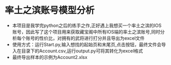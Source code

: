 # 率土之滨账号模型分析
-   本项目是我学完python之后的练手之作,正好遇上我想买一个率土之滨的IOS
账号，因此写了这个项目用来获取藏宝阁中所有IOS端的率土之滨账号,同时分析每个账号的性价比，对拥有的武将进行打分并且导出为excel文件
-   使用方式：运行Start.py,输入想找的起始页和末尾页,点击按钮，最终文件会导入在目录下的Account.csv,运行output.py可将其转化为excel格式
-   最终导出样本的示例为Account2.xlsx